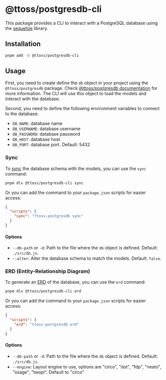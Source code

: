 # @ttoss/postgresdb-cli

This package provides a CLI to interact with a PostgreSQL database using the [sequelize](https://sequelize.org/) library.

## Installation

```bash
pnpm add -D @ttoss/postgresdb-cli
```

## Usage

First, you need to create define the `db` object in your project using the `@ttoss/postgresdb` package. Check [@ttoss/postgresdb documentation](https://ttoss.dev/docs/modules/packages/postgresdb/) for more information. The CLI will use this object to load the models and interact with the database.

Second, you need to define the following environment variables to connect to the database:

- `DB_NAME`: database name
- `DB_USERNAME`: database username
- `DB_PASSWORD`: database password
- `DB_HOST`: database host
- `DB_PORT`: database port. Default: 5432

### Sync

To [sync](https://sequelize.org/docs/v6/core-concepts/model-basics/#model-synchronization) the database schema with the models, you can use the `sync` command:

```bash
pnpm dlx @ttoss/postgresdb-cli sync
```

Or you can add the command to your `package.json` scripts for easier access:

```json
{
  "scripts": {
    "sync": "ttoss-postgresdb sync"
  }
}
```

#### Options

- `--db-path` or `-d`: Path to the file where the `db` object is defined. Default: `./src/db.js`.
- `--alter`: Alter the database schema to match the models. Default: `false`.

### ERD (Entity-Relationship Diagram)

To generate an [ERD](https://en.wikipedia.org/wiki/Entity%E2%80%93relationship_model) of the database, you can use the `erd` command:

```bash
pnpm dlx @ttoss/postgresdb-cli erd
```

Or you can add the command to your `package.json` scripts for easier access:

```json
{
  "scripts": {
    "erd": "ttoss-postgresdb erd"
  }
}
```

#### Options

- `--db-path` or `-d`: Path to the file where the `db` object is defined. Default: `./src/db.js`.
- `--engine`: Layout engine to use, options are "circo", "dot", "fdp", "neato", "osage", "twopi". Default to "circo"
